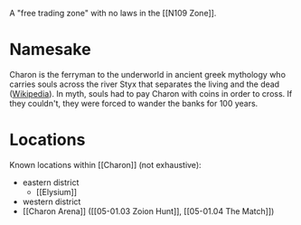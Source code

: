 A "free trading zone" with no laws in the [[N109 Zone]].

# Namesake
Charon is the ferryman to the underworld in ancient greek mythology who carries souls across the river Styx that separates the living and the dead ([Wikipedia](https://en.wikipedia.org/wiki/Charon)). In myth, souls had to pay Charon with coins in order to cross. If they couldn't, they were forced to wander the banks for 100 years.

# Locations
Known locations within [[Charon]] (not exhaustive):
* eastern district
	* [[Elysium]]
* western district
* [[Charon Arena]] ([[05-01.03 Zoion Hunt]], [[05-01.04 The Match]])